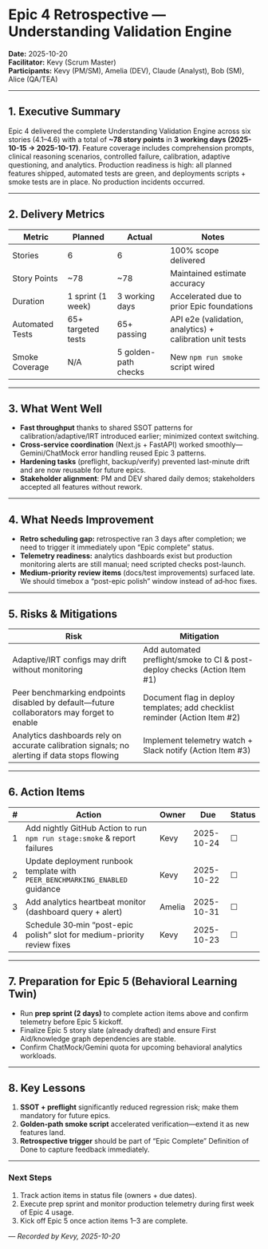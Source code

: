 # Epic 4 Retrospective — Understanding Validation Engine

**Date:** 2025-10-20  
**Facilitator:** Kevy (Scrum Master)  
**Participants:** Kevy (PM/SM), Amelia (DEV), Claude (Analyst), Bob (SM), Alice (QA/TEA)

---

## 1. Executive Summary

Epic 4 delivered the complete Understanding Validation Engine across six stories (4.1–4.6) with a total of **~78 story points** in **3 working days (2025-10-15 → 2025-10-17)**. Feature coverage includes comprehension prompts, clinical reasoning scenarios, controlled failure, calibration, adaptive questioning, and analytics. Production readiness is high: all planned features shipped, automated tests are green, and deployments scripts + smoke tests are in place. No production incidents occurred.

---

## 2. Delivery Metrics

| Metric | Planned | Actual | Notes |
|--------|---------|--------|-------|
| Stories | 6 | 6 | 100% scope delivered |
| Story Points | ~78 | ~78 | Maintained estimate accuracy |
| Duration | 1 sprint (1 week) | 3 working days | Accelerated due to prior Epic foundations |
| Automated Tests | 65+ targeted tests | 65+ passing | API e2e (validation, analytics) + calibration unit tests |
| Smoke Coverage | N/A | 5 golden-path checks | New `npm run smoke` script wired |

---

## 3. What Went Well

- **Fast throughput** thanks to shared SSOT patterns for calibration/adaptive/IRT introduced earlier; minimized context switching.
- **Cross-service coordination** (Next.js + FastAPI) worked smoothly—Gemini/ChatMock error handling reused Epic 3 patterns.
- **Hardening tasks** (preflight, backup/verify) prevented last-minute drift and are now reusable for future epics.
- **Stakeholder alignment**: PM and DEV shared daily demos; stakeholders accepted all features without rework.

---

## 4. What Needs Improvement

- **Retro scheduling gap:** retrospective ran 3 days after completion; we need to trigger it immediately upon “Epic complete” status.
- **Telemetry readiness:** analytics dashboards exist but production monitoring alerts are still manual; need scripted checks post-launch.
- **Medium-priority review items** (docs/test improvements) surfaced late. We should timebox a “post-epic polish” window instead of ad‑hoc fixes.

---

## 5. Risks & Mitigations

| Risk | Mitigation |
|------|------------|
| Adaptive/IRT configs may drift without monitoring | Add automated preflight/smoke to CI & post-deploy checks (Action Item #1) |
| Peer benchmarking endpoints disabled by default—future collaborators may forget to enable | Document flag in deploy templates; add checklist reminder (Action Item #2) |
| Analytics dashboards rely on accurate calibration signals; no alerting if data stops flowing | Implement telemetry watch + Slack notify (Action Item #3) |

---

## 6. Action Items

| # | Action | Owner | Due | Status |
|---|--------|-------|-----|--------|
| 1 | Add nightly GitHub Action to run `npm run stage:smoke` & report failures | Kevy | 2025-10-24 | ☐ |
| 2 | Update deployment runbook template with `PEER_BENCHMARKING_ENABLED` guidance | Kevy | 2025-10-22 | ☐ |
| 3 | Add analytics heartbeat monitor (dashboard query + alert) | Amelia | 2025-10-31 | ☐ |
| 4 | Schedule 30‑min “post-epic polish” slot for medium-priority review fixes | Kevy | 2025-10-23 | ☐ |

---

## 7. Preparation for Epic 5 (Behavioral Learning Twin)

- Run **prep sprint (2 days)** to complete action items above and confirm telemetry before Epic 5 kickoff.
- Finalize Epic 5 story slate (already drafted) and ensure First Aid/knowledge graph dependencies are stable.
- Confirm ChatMock/Gemini quota for upcoming behavioral analytics workloads.

---

## 8. Key Lessons

1. **SSOT + preflight** significantly reduced regression risk; make them mandatory for future epics.  
2. **Golden-path smoke script** accelerated verification—extend it as new features land.  
3. **Retrospective trigger** should be part of “Epic Complete” Definition of Done to capture feedback immediately.

---

### Next Steps

1. Track action items in status file (owners + due dates).  
2. Execute prep sprint and monitor production telemetry during first week of Epic 4 usage.  
3. Kick off Epic 5 once action items 1–3 are complete.

— _Recorded by Kevy, 2025-10-20_